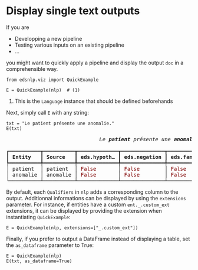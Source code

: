 # Display single text outputs

If you are

- Developping a new pipeline
- Testing various inputs on an existing pipeline
- ...

you might want to quickly apply a pipeline and display the output `doc` in a comprehensible way.

```{ .python .no-check }
from edsnlp.viz import QuickExample

E = QuickExample(nlp)  # (1)
```

1. This is the `Language` instance that should be defined beforehands

Next, simply call `E` with any string:

```{ .python .no-check }
txt = "Le patient présente une anomalie."
E(txt)
```

<div class="run_this_cell"></div><div class="prompt"></div><div class="output_subarea output_html rendered_html" dir="auto"><pre style="white-space:pre;overflow-x:auto;line-height:normal;font-family:Menlo,'DejaVu Sans Mono',consolas,'Courier New',monospace"><span style="font-style: italic">                              Le </span><span style="font-weight: bold; font-style: italic">patient </span><span style="font-style: italic">présente une </span><span style="font-weight: bold; font-style: italic">anomalie</span><span style="font-style: italic">                               </span>
<span style="font-style: italic">                                                                                             </span>
┏━━━━━━━━━━┳━━━━━━━━━━┳━━━━━━━━━━━━━┳━━━━━━━━━━━━━━┳━━━━━━━━━━━━┳━━━━━━━━━━━━━┳━━━━━━━━━━━━━┓
┃<span style="font-weight: bold"> Entity   </span>┃<span style="font-weight: bold"> Source   </span>┃<span style="font-weight: bold"> eds.hypoth… </span>┃<span style="font-weight: bold"> eds.negation </span>┃<span style="font-weight: bold"> eds.family </span>┃<span style="font-weight: bold"> eds.history </span>┃<span style="font-weight: bold"> eds.report… </span>┃
┡━━━━━━━━━━╇━━━━━━━━━━╇━━━━━━━━━━━━━╇━━━━━━━━━━━━━━╇━━━━━━━━━━━━╇━━━━━━━━━━━━━╇━━━━━━━━━━━━━┩
│ patient  │ patient  │ <span style="color: #800000; text-decoration-color: #800000">False</span>       │ <span style="color: #800000; text-decoration-color: #800000">False</span>        │ <span style="color: #800000; text-decoration-color: #800000">False</span>      │ <span style="color: #800000; text-decoration-color: #800000">False</span>       │ <span style="color: #800000; text-decoration-color: #800000">False</span>       │
│ anomalie │ anomalie │ <span style="color: #800000; text-decoration-color: #800000">False</span>       │ <span style="color: #800000; text-decoration-color: #800000">False</span>        │ <span style="color: #800000; text-decoration-color: #800000">False</span>      │ <span style="color: #800000; text-decoration-color: #800000">False</span>       │ <span style="color: #800000; text-decoration-color: #800000">False</span>       │
└──────────┴──────────┴─────────────┴──────────────┴────────────┴─────────────┴─────────────┘
</pre>
</div>

By default, each `Qualifiers` in `nlp` adds a corresponding column to the output. Additionnal informations can be displayed by using the `extensions` parameter. For instance, if entities have a custom `ent._.custom_ext` extensions, it can be displayed by providing the extension when instantiating `QuickExample`:

```{ .python .no-check }
E = QuickExample(nlp, extensions=["_.custom_ext"])
```

Finally, if you prefer to output a DataFrame instead of displaying a table, set the `as_dataframe` parameter to True:

```{ .python .no-check }
E = QuickExample(nlp)
E(txt, as_dataframe=True)
```
